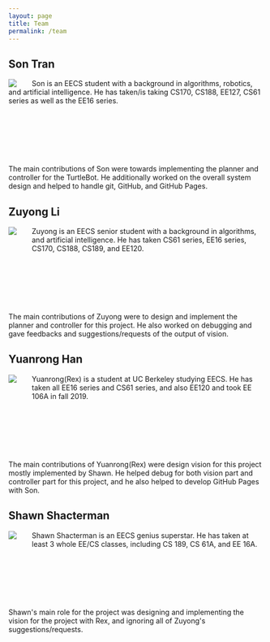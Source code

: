 ```yaml
---
layout: page
title: Team
permalink: /team
---
```


## Son Tran

<img style="float: left; margin-right: 30px" src="/maze-runner/assets/team/son.jpg">

<p style="margin-bottom: 100px">
Son is an EECS student with a background in algorithms, robotics, and
artificial intelligence. He has taken/is taking CS170, CS188, EE127,
CS61 series as well as the EE16 series.
<br><br>

The main contributions of Son were towards implementing the planner and
controller for the TurtleBot. He additionally worked on the overall
system design and helped to handle git, GitHub, and GitHub Pages.
</p>


## Zuyong Li

<img style="float: left; margin-right: 30px; margin-bottom: 100px" src="/maze-runner/assets/team/zuyong.jpg">

<p style="margin-bottom: 100px">
Zuyong is an EECS senior student with a background in algorithms, and
artificial intelligence. He has taken CS61 series, EE16 series, CS170,
CS188, CS189, and EE120.
<br><br>

The main contributions of Zuyong were to design and implement the
planner and controller for this project. He also worked on debugging and
gave feedbacks and suggestions/requests of the output of vision.
</p>


## Yuanrong Han

<img style="float: left; margin-right: 30px; margin-bottom: 100px" src="/maze-runner/assets/team/rex.jpg">

<p style="margin-bottom: 100px">
Yuanrong(Rex) is a student at UC Berkeley studying EECS. He has taken
all EE16 series and CS61 series, and also EE120 and took EE 106A in fall
2019.
<br><br>

The main contributions of Yuanrong(Rex) were design vision for this
project mostly implemented by Shawn. He helped debug for both vision
part and controller part for this project, and he also helped to develop
GitHub Pages with Son.
</p>


## Shawn Shacterman

<img style="float: left; margin-right: 30px; margin-bottom: 100px" src="/maze-runner/assets/team/shawn.jpg">

<p style="margin-bottom: 100px">
Shawn Shacterman is an EECS genius superstar. He has taken at least 3
whole EE/CS classes, including CS 189, CS 61A, and EE 16A.
<br><br>

Shawn's main role for the project was designing and implementing the
vision for the project with Rex, and ignoring all of Zuyong's
suggestions/requests.
</p>

